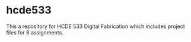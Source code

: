 # hcde533
This a repository for HCDE 533 Digital Fabrication which includes project files for 8 assignments. 
